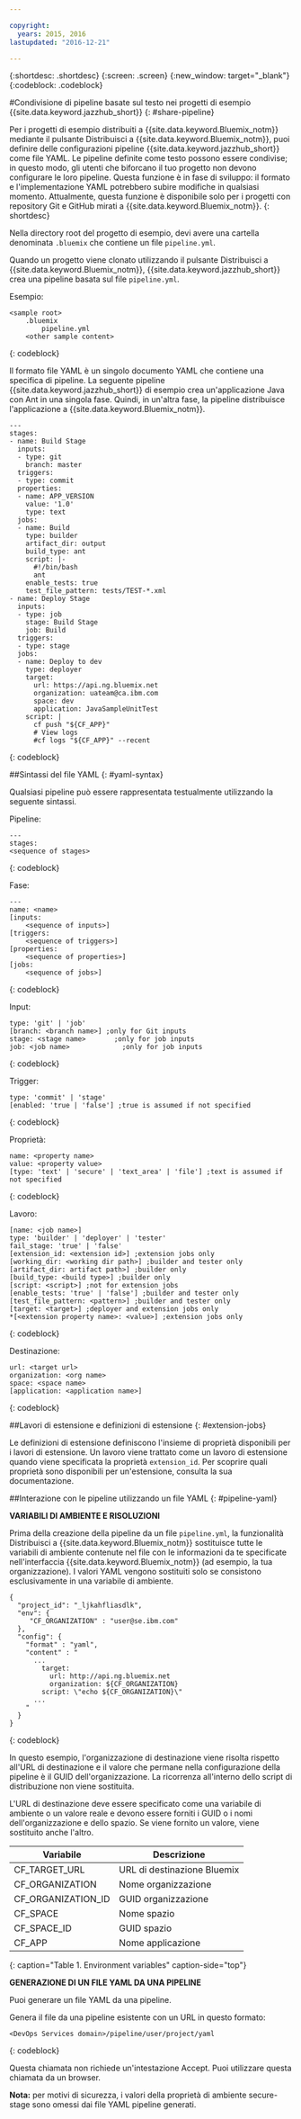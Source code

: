 ```yaml
---

copyright:
  years: 2015, 2016
lastupdated: "2016-12-21"

---
```


{:shortdesc: .shortdesc}
{:screen: .screen}
{:new_window: target="_blank"}
{:codeblock: .codeblock}

#Condivisione di pipeline basate sul testo nei progetti di esempio {{site.data.keyword.jazzhub_short}} {: #share-pipeline}

Per i progetti di esempio distribuiti a {{site.data.keyword.Bluemix_notm}} mediante
il pulsante Distribuisci a {{site.data.keyword.Bluemix_notm}},
puoi definire delle configurazioni pipeline {{site.data.keyword.jazzhub_short}} come
file YAML. Le pipeline definite come testo possono essere condivise; in questo modo, gli utenti che
biforcano il tuo progetto non devono configurare le loro pipeline. Questa funzione è in fase di sviluppo: il formato e l'implementazione YAML
potrebbero subire modifiche in qualsiasi momento. Attualmente, questa funzione è disponibile solo per i
progetti con repository Git e GitHub mirati a {{site.data.keyword.Bluemix_notm}}. 
{: shortdesc} 

Nella directory root del progetto di esempio, devi avere una cartella denominata
`.bluemix` che contiene un file `pipeline.yml`.

Quando un progetto viene clonato utilizzando il pulsante Distribuisci a {{site.data.keyword.Bluemix_notm}}, {{site.data.keyword.jazzhub_short}} crea una pipeline basata sul file `pipeline.yml`. 

Esempio: 
``` 
<sample root>
	.bluemix
		pipeline.yml
	<other sample content>
```
{: codeblock} 

Il formato file YAML è un singolo documento YAML che contiene una
specifica di pipeline. La seguente pipeline {{site.data.keyword.jazzhub_short}} di esempio crea un'applicazione Java con Ant in una singola fase. Quindi, in un'altra fase, la pipeline distribuisce l'applicazione a {{site.data.keyword.Bluemix_notm}}. 

``` 
---
stages:
- name: Build Stage
  inputs:
  - type: git
    branch: master
  triggers:
  - type: commit
  properties:
  - name: APP_VERSION
    value: '1.0'
    type: text
  jobs:
  - name: Build
    type: builder
    artifact_dir: output
    build_type: ant
    script: |-
      #!/bin/bash
      ant
    enable_tests: true
    test_file_pattern: tests/TEST-*.xml
- name: Deploy Stage
  inputs:
  - type: job
    stage: Build Stage
    job: Build
  triggers:
  - type: stage
  jobs:
  - name: Deploy to dev
    type: deployer
    target:
      url: https://api.ng.bluemix.net
      organization: uateam@ca.ibm.com
      space: dev
      application: JavaSampleUnitTest
    script: |
      cf push "${CF_APP}"
      # View logs
      #cf logs "${CF_APP}" --recent
```
{: codeblock} 

##Sintassi del file YAML {: #yaml-syntax}

Qualsiasi pipeline può essere rappresentata testualmente utilizzando la seguente sintassi.

Pipeline:
```
---
stages:
<sequence of stages>
```
{: codeblock} 

Fase: 
```
---
name: <name>
[inputs: 
	<sequence of inputs>] 
[triggers:   
	<sequence of triggers>] 
[properties:   
	<sequence of properties>] 
[jobs:   
	<sequence of jobs>]
```
{: codeblock} 

Input:
```
type: 'git' | 'job'
[branch: <branch name>] ;only for Git inputs
stage: <stage name>		  ;only for job inputs
job: <job name>			   	;only for job inputs
```
{: codeblock} 

Trigger:
```
type: 'commit' | 'stage'
[enabled: 'true | 'false'] ;true is assumed if not specified
```
{: codeblock} 	
	
Proprietà:
```
name: <property name>
value: <property value>
[type: 'text' | 'secure' | 'text_area' | 'file'] ;text is assumed if not specified
```
{: codeblock} 

Lavoro:
```
[name: <job name>]
type: 'builder' | 'deployer' | 'tester'
fail_stage: 'true' | 'false'
[extension_id: <extension id>] ;extension jobs only
[working_dir: <working dir path>] ;builder and tester only
[artifact_dir: artifact path>] ;builder only
[build_type: <build type>] ;builder only
[script: <script>] ;not for extension jobs
[enable_tests: 'true' | 'false'] ;builder and tester only
[test_file_pattern: <pattern>] ;builder and tester only
[target: <target>] ;deployer and extension jobs only
*[<extension property name>: <value>] ;extension jobs only
```
{: codeblock} 

Destinazione:
```
url: <target url>
organization: <org name>
space: <space name>
[application: <application name>]
```
{: codeblock} 

##Lavori di estensione e definizioni di estensione {: #extension-jobs} 

Le definizioni di estensione definiscono l'insieme di proprietà disponibili per
i lavori di estensione. Un lavoro viene trattato come un lavoro di estensione quando
viene specificata la proprietà `extension_id`. Per scoprire quali
proprietà sono disponibili per un'estensione, consulta la sua documentazione. 

##Interazione con le pipeline utilizzando un file YAML {: #pipeline-yaml} 

**VARIABILI DI AMBIENTE E RISOLUZIONI** 
<!-- Formating for this? -->

Prima della creazione della pipeline da un file `pipeline.yml`, la funzionalità Distribuisci a {{site.data.keyword.Bluemix_notm}} sostituisce tutte le variabili di ambiente contenute nel file con le informazioni da te specificate nell'interfaccia {{site.data.keyword.Bluemix_notm}} (ad esempio, la tua organizzazione). I valori YAML vengono sostituiti solo se
consistono esclusivamente in una variabile di ambiente. 

```
{
  "project_id": "_ljkahfliasdlk",
  "env": {
     "CF_ORGANIZATION" : "user@se.ibm.com"
  },
  "config": {
    "format" : "yaml",
    "content" : "
      ...
        target:
          url: http://api.ng.bluemix.net
          organization: ${CF_ORGANIZATION}
        script: \"echo ${CF_ORGANIZATION}\"                
      ...
    "
  }
}
```
{: codeblock} 

In questo esempio, l'organizzazione di destinazione viene
risolta rispetto all'URL di destinazione e il valore che permane nella configurazione
della pipeline è il GUID dell'organizzazione. La ricorrenza all'interno dello script
di distribuzione non viene sostituita.

L'URL di destinazione deve essere specificato come una variabile
di ambiente o un valore reale e devono essere forniti i GUID
o i nomi dell'organizzazione e dello spazio. Se viene fornito un valore, viene sostituito
anche l'altro.

Variabile | Descrizione 
---------------- | ---------------- 
CF_TARGET_URL |	URL di destinazione Bluemix
CF_ORGANIZATION	| Nome organizzazione
CF_ORGANIZATION_ID	| GUID organizzazione
CF_SPACE |	Nome spazio
CF_SPACE_ID |	GUID spazio
CF_APP	| Nome applicazione
{: caption="Table 1. Environment variables" caption-side="top"}

**GENERAZIONE DI UN FILE YAML DA UNA PIPELINE** 

Puoi generare un file YAML da una pipeline. 

Genera il
file da una pipeline esistente con un URL in questo formato:

```
<DevOps Services domain>/pipeline/user/project/yaml
```
{: codeblock} 

Questa chiamata
non richiede un'intestazione Accept. Puoi utilizzare questa chiamata da un browser. 

**Nota:** per motivi di sicurezza, i valori della proprietà di ambiente secure-stage sono omessi dai file YAML pipeline generati. 
